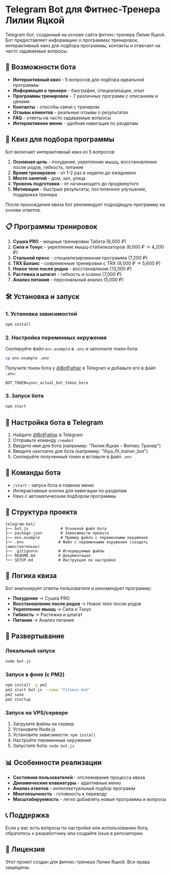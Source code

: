 # Telegram Bot для Фитнес-Тренера Лилии Яцкой

Telegram бот, созданный на основе сайта фитнес-тренера Лилии Яцкой. Бот предоставляет информацию о программах тренировок, интерактивный квиз для подбора программы, контакты и отвечает на часто задаваемые вопросы.

## 🚀 Возможности бота

- **Интерактивный квиз** - 5 вопросов для подбора идеальной программы
- **Информация о тренере** - биография, специализации, опыт
- **Программы тренировок** - 7 различных программ с описанием и ценами
- **Контакты** - способы связи с тренером
- **Отзывы клиентов** - реальные отзывы о результатах
- **FAQ** - ответы на часто задаваемые вопросы
- **Интерактивное меню** - удобная навигация по разделам

## 🧠 Квиз для подбора программы

Бот включает интерактивный квиз из 5 вопросов:

1. **Основная цель** - похудение, укрепление мышц, восстановление после родов, гибкость, питание
2. **Время тренировок** - от 1-2 раз в неделю до ежедневно
3. **Место занятий** - дом, зал, улица
4. **Уровень подготовки** - от начинающего до продвинутого
5. **Мотивация** - быстрые результаты, постепенное улучшение, поддержка тренера

После прохождения квиза бот рекомендует подходящую программу на основе ответов.

## 📋 Программы тренировок

1. **Сушка PRO** - мощные тренировки Табата (8,000 ₽)
2. **Сила и Тонус** - укрепление мышц-стабилизаторов (6,000 ₽ → 4,200 ₽)
3. **Стальной пресс** - специализированная программа (7,200 ₽)
4. **TRX Баланс** - современные тренировки с TRX (8,000 ₽ → 5,600 ₽)
5. **Новое тело после родов** - восстановление (13,000 ₽)
6. **Растяжка и шпагат** - гибкость и осанка (7,000 ₽)
7. **Анализ питания** - персональный анализ (5,000 ₽)

## 🛠 Установка и запуск

### 1. Установка зависимостей
```bash
npm install
```

### 2. Настройка переменных окружения
Скопируйте файл `env.example` в `.env` и заполните токен бота:
```bash
cp env.example .env
```

Получите токен бота у [@BotFather](https://t.me/BotFather) в Telegram и добавьте его в файл `.env`:
```
BOT_TOKEN=your_actual_bot_token_here
```

### 3. Запуск бота
```bash
npm start
```

## 🔧 Настройка бота в Telegram

1. Найдите [@BotFather](https://t.me/BotFather) в Telegram
2. Отправьте команду `/newbot`
3. Введите имя для бота (например: "Лилия Яцкая - Фитнес Тренер")
4. Введите username для бота (например: "liliya_fit_trainer_bot")
5. Скопируйте полученный токен и вставьте в файл `.env`

## 📱 Команды бота

- `/start` - запуск бота и главное меню
- Интерактивные кнопки для навигации по разделам
- Квиз с автоматическим подбором программы

## 🎯 Структура проекта

```
telegram-bot/
├── bot.js              # Основной файл бота
├── package.json        # Зависимости проекта
├── env.example         # Пример файла с переменными окружения
├── .env               # Файл с переменными окружения (создать самостоятельно)
├── .gitignore         # Игнорируемые файлы
├── README.md          # Документация
└── SETUP.md           # Инструкция по настройке
```

## 🧠 Логика квиза

Бот анализирует ответы пользователя и рекомендует программу:

- **Похудение** → Сушка PRO
- **Восстановление после родов** → Новое тело после родов
- **Укрепление мышц** → Сила и Тонус
- **Гибкость** → Растяжка и шпагат
- **Питание** → Анализ питания

## 🔄 Развертывание

### Локальный запуск
```bash
node bot.js
```

### Запуск в фоне (с PM2)
```bash
npm install -g pm2
pm2 start bot.js --name "fitness-bot"
pm2 save
pm2 startup
```

### Запуск на VPS/сервере
1. Загрузите файлы на сервер
2. Установите Node.js
3. Установите зависимости: `npm install`
4. Настройте переменные окружения
5. Запустите бота: `node bot.js`

## 📊 Особенности реализации

- **Состояния пользователей** - отслеживание процесса квиза
- **Динамические клавиатуры** - адаптивные меню
- **Анализ ответов** - интеллектуальный подбор программ
- **Многоязычность** - готовность к переводу
- **Масштабируемость** - легко добавлять новые программы и вопросы

## 📞 Поддержка

Если у вас есть вопросы по настройке или использованию бота, обратитесь к разработчику или создайте issue в репозитории.

## 📄 Лицензия

Этот проект создан для фитнес-тренера Лилии Яцкой. Все права защищены.